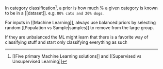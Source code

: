 In category classification[^1], a prior is how much % a given category is known to be in a [[dataset]]. e.g. `80% cats and 20% dogs`.

For inputs in [[Machine Learning]], always use balanced priors by selecting random [[Population vs Sample|samples]] to remove from the large group.

If they are unbalanced the ML might learn that there is a favorite way of classifying stuff and start only classifying everything as such

[^1]: [[Five primary Machine Learning solutions]] and [[Supervised vs Unsupervised Learning]]
